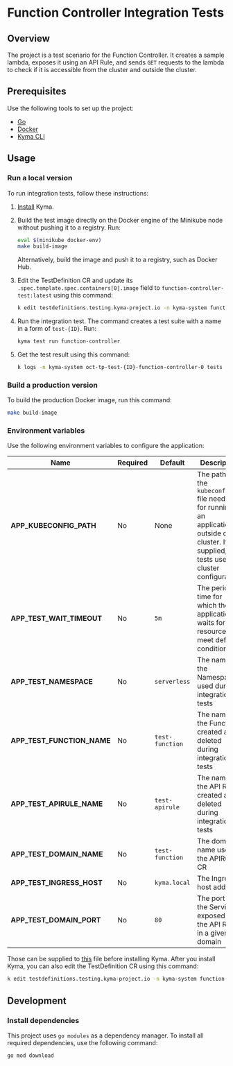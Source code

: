# Function Controller Integration Tests

## Overview

The project is a test scenario for the Function Controller. It creates a sample lambda, exposes it using an API Rule, and sends `GET` requests to the lambda to check if it is accessible from the cluster and outside the cluster.

## Prerequisites

Use the following tools to set up the project:

- [Go](https://golang.org)
- [Docker](https://www.docker.com/)
- [Kyma CLI](https://github.com/kyma-project/cli)

## Usage

### Run a local version

To run integration tests, follow these instructions:

1. [Install](https://kyma-project.io/docs/master/root/kyma/#installation-install-kyma-locally) Kyma.
2. Build the test image directly on the Docker engine of the Minikube node without pushing it to a registry. Run:

   ```bash
   eval $(minikube docker-env)
   make build-image
   ```

   Alternatively, build the image and push it to a registry, such as Docker Hub.

3. Edit the TestDefinition CR and update its `.spec.template.spec.containers[0].image` field to `function-controller-test:latest` using this command:

   ```bash
   k edit testdefinitions.testing.kyma-project.io -n kyma-system function-controller
   ```

4. Run the integration test. The command creates a test suite with a name in a form of `test-{ID}`. Run:

   ```bash
   kyma test run function-controller
   ```

5. Get the test result using this command:

   ```bash
   k logs -n kyma-system oct-tp-test-{ID}-function-controller-0 tests
   ```

### Build a production version

To build the production Docker image, run this command:

```bash
make build-image
```

### Environment variables

Use the following environment variables to configure the application:

| Name                                  | Required | Default                    | Description                                                                                                                                 |
| ------------------------------------- | -------- | -------------------------- | ------------------------------------------------------------------------------------------------------------------------------------------- |
| **APP_KUBECONFIG_PATH**               | No       | None                       | The path to the `kubeconfig` file needed for running an application outside of the cluster. If not supplied, the tests use the cluster configuration. |
| **APP_TEST_WAIT_TIMEOUT**             | No       | `5m`                       | The period of time for which the application waits for the resources to meet defined conditions                                             |
| **APP_TEST_NAMESPACE**                | No       | `serverless`               | The name of the Namespace used during integration tests                                                                                     |
| **APP_TEST_FUNCTION_NAME**            | No       | `test-function`            | The name of the Function created and deleted during integration tests                                                                       |
| **APP_TEST_APIRULE_NAME**             | No       | `test-apirule`             | The name of the API Rule created and deleted during integration tests                                                                        |
| **APP_TEST_DOMAIN_NAME**              | No       | `test-function`            | The domain name used in the APIRule CR                                                                                                       |
| **APP_TEST_INGRESS_HOST**             | No       | `kyma.local`               | The Ingress host address                                                                                                                    |
| **APP_TEST_DOMAIN_PORT**              | No       | `80`                       | The port of the Service exposed by the API Rule in a given domain                                                                                                                |

Those can be supplied to [this](../../resources/function-controller/templates/tests/test.yaml) file before installing Kyma. After you install Kyma, you can also edit the TestDefinition CR using this command:

```bash
k edit testdefinitions.testing.kyma-project.io -n kyma-system function-controller
```

## Development

### Install dependencies

This project uses `go modules` as a dependency manager. To install all required dependencies, use the following command:

```bash
go mod download
```
